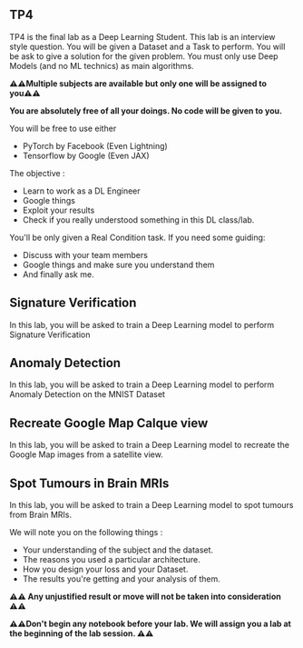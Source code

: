 ## TP4

TP4 is the final lab as a Deep Learning Student. 
This lab is an interview style question. You will be given a Dataset and a Task to perform. You will be ask to give a solution for the given problem.
You must only use Deep Models (and no ML technics) as main algorithms. 

**⚠️⚠️Multiple subjects are available but only one will be assigned to you⚠️⚠️**

**You are absolutely free of all your doings. No code will be given to you.**

You will be free to use either
* PyTorch by Facebook (Even Lightning)
* Tensorflow by Google (Even JAX)

The objective :
* Learn to work as a DL Engineer
* Google things
* Exploit your results
* Check if you really understood something in this DL class/lab.

You'll be only given a Real Condition task. If you need some guiding:
* Discuss with your team members
* Google things and make sure you understand them
* And finally ask me.

## Signature Verification

In this lab, you will be asked to train a Deep Learning model to perform Signature Verification

## Anomaly Detection

In this lab, you will be asked to train a Deep Learning model to perform Anomaly Detection on the MNIST Dataset

## Recreate Google Map Calque view

In this lab, you will be asked to train a Deep Learning model to recreate the Google Map images from a satellite view.

## Spot Tumours in Brain MRIs

In this lab, you will be asked to train a Deep Learning model to spot tumours from Brain MRIs.

We will note you on the following things : 
* Your understanding of the subject and the dataset.
* The reasons you used a particular architecture.
* How you design your loss and your Dataset.
* The results you're getting and your analysis of them.

**⚠️⚠️ Any unjustified result or move will not be taken into consideration ⚠️⚠️**

**⚠️⚠️Don't begin any notebook before your lab. We will assign you a lab at the beginning of the lab session. ⚠️⚠️**
